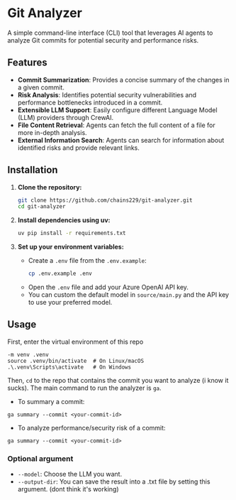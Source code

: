 # Git Analyzer

A simple command-line interface (CLI) tool that leverages AI agents to analyze Git commits for potential security and performance risks.

## Features

- **Commit Summarization**: Provides a concise summary of the changes in a given commit.
- **Risk Analysis**: Identifies potential security vulnerabilities and performance bottlenecks introduced in a commit.
- **Extensible LLM Support**: Easily configure different Language Model (LLM) providers through CrewAI.
- **File Content Retrieval**: Agents can fetch the full content of a file for more in-depth analysis.
- **External Information Search**: Agents can search for information about identified risks and provide relevant links.

## Installation

1.  **Clone the repository:**
    ```bash
    git clone https://github.com/chains229/git-analyzer.git
    cd git-analyzer
    ```

2.  **Install dependencies using uv:**
    ```bash
    uv pip install -r requirements.txt
    ```

3.  **Set up your environment variables:**
    -   Create a `.env` file from the `.env.example`:
        ```bash
        cp .env.example .env
        ```
    -   Open the `.env` file and add your Azure OpenAI API key.
    -   You can custom the default model in `source/main.py` and the API key to use your preferred model.

## Usage

First, enter the virtual environment of this repo

```shell
-m venv .venv
source .venv/bin/activate  # On Linux/macOS
.\.venv\Scripts\activate   # On Windows
```
Then, `cd` to the repo that contains the commit you want to analyze (i know it sucks). 
The main command to run the analyzer is `ga`.

- To summary a commit:

```shell
ga summary --commit <your-commit-id>
```

- To analyze performance/security risk of a commit:
```shell
ga summary --commit <your-commit-id>
```

### Optional argument

- `--model`: Choose the LLM you want.
- `--output-dir`: You can save the result into a .txt file by setting this argument. (dont think it's working)
